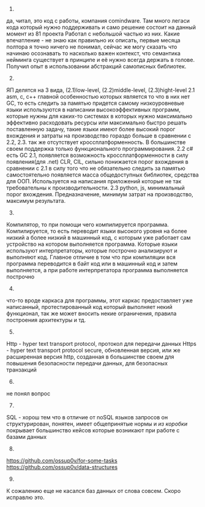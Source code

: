 1.
да, читал, это код с работы, компания comindware.
Там много легаси кода который нужно поддерживать и само решение состоит на данный момент из 81 проекта
Работал с небольшой частью из них.
Какие впечатление - не знаю как правильно их описать, первые месяца полтора я точно ничего не понимал, сейчас же могу сказать что начинаю осознавать то насколько важен контекст,
что семантика нейминга существует в принципе и её нужно всегда держать в голове. Получил опыт в использовании абстракций самописных библиотек. 

2.
ЯП делятся на 3 вида, (2.1)low-level, (2.2)middle-level, (2.3)hight-level
2.1 asm, c, c++ главной особенностью которых является то что в них нет GC, то есть следить за памятью придется самому
 низкоуровневые языки используются в написании высокоэффективных программ, которые нужны для каких-то
 системах в которых нужно максимально эффективно расходовать ресурсы или максимально быстро решать поставленную задачу,
 такие языки имеют более высокий порог вхождения и затраты на производство гораздо больше в сравнении с 2.2, 2.3.
 так же отсутствует кроссплатформенность. В большинстве своем поддержка только функционального программирования.
2.2 c# есть GC 2.1, появляется возможность кроссплатформенности в силу появления(для .net) CLR, CIL, 
 сильно понижается порог вхождения в сравнении с 2.1 в силу того что не обязательно следить за памятью самостоятельно
 появляется масса общедоступных библиотек, средства для ООП. Используется на написания приложений которые не так 
 требовательны к производительности.
2.3 python, js, минимальный порог вхождения.
Предназначение, минимум затрат на производство, максимум результата.

3.
Компилятор, то при помощи чего компилируется программа.
Компилируется, то есть переводит языки высокого уровня на более низкий а более низкий в машинный код, 
с которым уже работает сам устройство на котором выполняется программа.
Которые языки используют интерпретаторы, которые построчно анализируют и выполняют код.
Главное отличие в том что при компиляции вся программа переводится в байт код или в машинный код и затем выполняется,
а при работе интерпретатора программа выполняется построчно

4.
что-то вроде каркаса для программы, этот каркас предоставляет уже написанный, протестированный код который выполняет некий функционал,
так же может вносить некие ограничения, правила построения архитектуры и тд.

5. 
Http - hyper text transport protocol, протокол для передачи данных 
Https - hyper text transport protocol secure, обновленная версия, или же расширенная версия http, 
созданная в большинстве своем для повышения безопасности передачи данных, для безопасных транзакций

6.
не понял вопрос

7.
SQL - хорош тем что в отличие от noSQL языков запросов он структурирован, понятен, имеет общепринятые нормы и *из коробки* покрывает 
большинство кейсов которые возникают при работе с базами данных

8.
https://github.com/ossup0v/for-some-tasks
https://github.com/ossup0v/data-structures

9.
К сожалению еще не касался баз данных от слова совсем. Скоро исправлю это.
